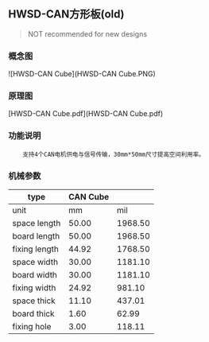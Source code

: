 ## HWSD-CAN方形板(old)

> NOT recommended for new designs

### 概念图

![HWSD-CAN Cube](HWSD-CAN Cube.PNG)

### 原理图

 [HWSD-CAN Cube.pdf](HWSD-CAN Cube.pdf) 

### 功能说明

		支持4个CAN电机供电与信号传输，30mm*50mm尺寸提高空间利用率。

### 机械参数

| type          | CAN Cube |         |
| ------------- | -------- | ------- |
| unit          | mm       | mil     |
| space length  | 50.00    | 1968.50 |
| board length  | 50.00    | 1968.50 |
| fixing length | 44.92    | 1768.50 |
| space width   | 30.00    | 1181.10 |
| board width   | 30.00    | 1181.10 |
| fixing width  | 24.92    | 981.10  |
| space thick   | 11.10    | 437.01  |
| board thick   | 1.60     | 62.99   |
| fixing hole   | 3.00     | 118.11  |

